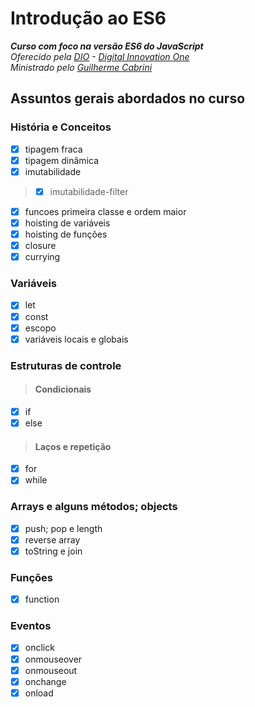 # Introdução ao ES6
_**Curso com foco na versão ES6 do JavaScript**_\
_Oferecido pela [DIO](https://digitalinnovation.one/) - [Digital Innovation One](https://github.com/digitalinnovationone)_\
_Ministrado pelo [Guilherme Cabrini](https://github.com/guilhermecabrini/introducao-ao-javascript-dio)_
## Assuntos gerais abordados no curso
### História e Conceitos
- [x] tipagem fraca
- [x] tipagem dinâmica
- [x] imutabilidade
> - [x] imutabilidade-filter
- [x] funcoes primeira classe e ordem maior
- [x] hoisting de variáveis
- [x] hoisting de funções
- [x] closure
- [x] currying

### Variáveis
- [x] let
- [x] const
- [x] escopo
- [x] variáveis locais e globais
### Estruturas de controle
> #### Condicionais
- [x] if
- [x] else
> #### Laços e repetição
- [x] for
- [x] while
### Arrays e alguns métodos; objects  
- [x] push; pop e length
- [x] reverse array
- [x] toString e join
### Funções
- [x] function
### Eventos
- [x] onclick
- [x] onmouseover
- [x] onmouseout
- [x] onchange
- [x] onload
